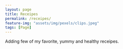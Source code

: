 ```yaml
---
layout: page
title: Receipes
permalink: /receipes/
feature-img: "assets/img/pexels/clips.jpeg"
tags: [Page]
---
```


Adding few of my favorite, yummy and healthy receipes.

 
